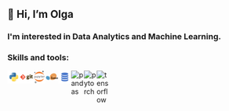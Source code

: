 ## 👋 Hi, I’m Olga
### I'm interested in Data Analytics and Machine Learning.

### Skills and tools:
<img align="left" alt="Python" width="26px" src="https://raw.githubusercontent.com/github/explore/80688e429a7d4ef2fca1e82350fe8e3517d3494d/topics/python/python.png" />
<img align="left" alt="git" width="26px" src="https://raw.githubusercontent.com/github/explore/80688e429a7d4ef2fca1e82350fe8e3517d3494d/topics/git/git.png" />
<img align="left" alt="jupyter nb" width="26px" src="https://raw.githubusercontent.com/github/explore/80688e429a7d4ef2fca1e82350fe8e3517d3494d/topics/jupyter-notebook/jupyter-notebook.png" />
<img align="left" alt="scikit-learn" width="26px" src="https://raw.githubusercontent.com/github/explore/80688e429a7d4ef2fca1e82350fe8e3517d3494d/topics/scikit-learn/scikit-learn.png" />
<img align="left" alt="sql" width="26px" src="https://raw.githubusercontent.com/github/explore/80688e429a7d4ef2fca1e82350fe8e3517d3494d/topics/sql/sql.png" />
<img align="left" alt="pandas" width="26px" src="https://pandas.pydata.org/static/img/pandas_mark.svg"  />
<img align="left" alt="pytorch" width="26px" src="https://www.google.com/url?sa=i&url=https%3A%2F%2Fcommons.wikimedia.org%2Fwiki%2FFile%3APyTorch_logo_icon.svg&psig=AOvVaw2V1iLzhiLYwul0fyYhJriS&ust=1687286972275000&source=images&cd=vfe&ved=0CBEQjRxqFwoTCPiCtYCA0P8CFQAAAAAdAAAAABAE" />
<img align="left" alt="tensorflow" width="26px" src="https://www.google.com/url?sa=i&url=https%3A%2F%2Fgithub.com%2Fsimple-icons%2Fsimple-icons%2Fissues%2F1616&psig=AOvVaw0m80m-9nkNkxpCuVUuieH8&ust=1687287078090000&source=images&cd=vfe&ved=0CBEQjRxqFwoTCJC4-aiA0P8CFQAAAAAdAAAAABAE"/>
<!---
omirosh/omirosh is a ✨ special ✨ repository because its `README.md` (this file) appears on your GitHub profile.
You can click the Preview link to take a look at your changes.
--->
